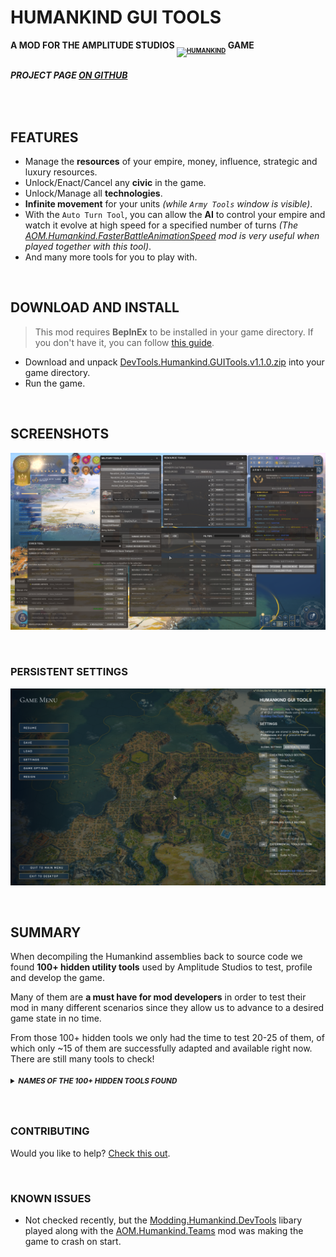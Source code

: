 # **HUMANKIND GUI TOOLS**

**A MOD FOR THE AMPLITUDE STUDIOS <a href="https://humankind.game/" title="Humankind Official Website" target="_blank"><sub><sub><img src="https://cdn.sega.co.uk/humankind-game/public/content/media/images/vector/Humankind%20logo.svg" alt="HUMANKIND" height="22px"></sub></sub></a> GAME**

###### **PROJECT PAGE [ON GITHUB](https://github.com/Theadd/Humankind-GUI-Tools)**

<br/>

## **FEATURES**

* Manage the **resources** of your empire, money, influence, strategic and luxury resources.
* Unlock/Enact/Cancel any **civic** in the game.
* Unlock/Manage all **technologies**.
* **Infinite movement** for your units *(while `Army Tools` window is visible)*.
* With the `Auto Turn Tool`, you can allow the **AI** to control your empire and watch it evolve at high speed for a specified number of turns *(The [AOM.Humankind.FasterBattleAnimationSpeed](https://gc2021.com/showthread.php?tid=41) mod is very useful when played together with this tool)*.
* And many more tools for you to play with.

<br/>

## **DOWNLOAD AND INSTALL**

> This mod requires **BepInEx** to be installed in your game directory. If you don't have it, you can follow [this guide](https://gc2021.com/showthread.php?tid=4).

* Download and unpack [DevTools.Humankind.GUITools.v1.1.0.zip](https://github.com/Theadd/Humankind-GUI-Tools/releases/download/v1.1.0/DevTools.Humankind.GUITools.v1.1.0.zip) into your game directory.
* Run the game.

<br/>

## **SCREENSHOTS**

![SCREENSHOT](./images/Showcase.png)

<br/>

### **PERSISTENT SETTINGS**

![GAMEMENU](./images/GameMenu.png)

<br/>

## **SUMMARY**

When decompiling the Humankind assemblies back to source code we found **100+ hidden utility tools** used by Amplitude Studios to test, profile and develop the game.

Many of them are **a must have for mod developers** in order to test their mod in many different scenarios since they allow us to advance to a desired game state in no time.

From those 100+ hidden tools we only had the time to test 20-25 of them, of which only ~15 of them are successfully adapted and available right now. There are still many tools to check!
<h5>
<sup>
<details><summary><strong>NAMES OF THE 100+ HIDDEN TOOLS FOUND</strong></summary>
<blockquote>

`LocalizationFloatingWindow, Widget, ClockWidget, MemoryProfilerWindow, ProfilerWindow, FxComponentEvolveProfilingWindow, FxOutputLayerProfilingWindow, GPUProfilerWindow, GraphicsTools, UnityProfilerLoggingWindow, RenderPipelineAuditWindow, AffinityUtils, AI, AICursor, AirStrikeReport, Archetypes, AudioEvents, AudioScale, Avatar, BattleAI, BattleExternalSupport, BattleParticipants, BattleReport, BiomeAudio, BlackList, CameraMover, CameraSequence, ChallengeRewards, ChallengeViewer, Chat, ChoreographyActions, CityAudio, CivicsUtils, Collectible, Diplomacy, DiplomaticLog, DisplaySettings, DistrictPainter, DownloadableContent, Droppables, EffectMapperDebugger, ostModifierEvaluationDebugger, DescriptorEvaluationDebugger, DistrictEvaluationDebugger, EndGameFlow, EndTurnTimer, FameRankingUtility, FameUtils, Framerate, GameClientConnections, GameClientServer, Ideology, InputFilter, MapEditor, MapSharing, Marketing, Metadata, MilitaryCheats, MinorFaction, ModPlaylist, NarrativeEventDebugger, NetworkStatistics, NetworkSynchronization, OrderStatistics, Physics, Ping, PlayerProfile, Pollution, PresentationCursor, RansackCursor, ReligionUtils, RemoteSandboxes, ResourcesUtils, SessionSlots, SessionUsers, SettlementUtils, SnapshotStatistics, Squadrons, StateShareUtils, StatisticsAndAchievements, Surrender, TechnologyUtils, TerrainAudioModule, TerrainPicking, TimemapDebugger, Trade, TradeNodeUtils, Trophies, TutorialFakeWindow, TutorialInfo, TwitchExtension, WorldGeneration, WorldLifeDebugger, CustomMap, ScenarioEditor, BattleDebug, PawnAnimation, Pawns, CameraLayersWindow, ProceduralTerrainRendererWindow, UIVirtualScreenTester, UISettingsOverlayWindow, UIUtils, AudioOptions, AutoTurn, Dump, EmpireWideConstructionUtils, GameInfo, NetworkDebugger, SandboxStatus, TerritoryUtils`
</blockquote>
</details>
</sup>
</h5>

<br/>

### **CONTRIBUTING**

Would you like to help? [Check this out](/CONTRIBUTING_GUIDE.md).

<br/>

### **KNOWN ISSUES**

* Not checked recently, but the [Modding.Humankind.DevTools](https://github.com/Theadd/Modding.Humankind.DevTools) libary played along with the [AOM.Humankind.Teams](https://gc2021.com/showthread.php?tid=43) mod was making the game to crash on start.
